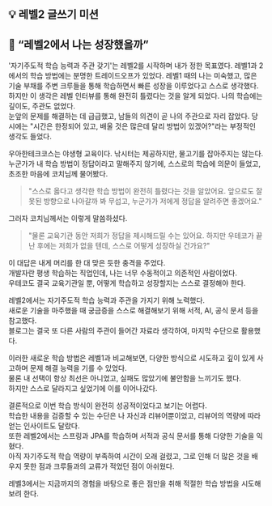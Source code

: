 ## 💡 레벨2 글쓰기 미션

## 🎯 “레벨2에서 나는 성장했을까”

'자기주도적 학습 능력과 주관 갖기'는 레벨2를 시작하며 내가 정한 목표였다. 레벨1과 2에서의 학습 방법에는 분명한 트레이드오프가 있었다. 
레벨1 때의 나는 미숙했고, 많은 기술 부채를 주변 크루들을 통해 학습하면서 빠른 성장을 이루었다고 스스로 생각했다.  
하지만 이 생각은 레벨 인터뷰를 통해 완전히 틀렸다는 것을 알게 되었다. 나의 학습에는 깊이도, 주관도 없었다.  
눈앞의 문제를 해결하는 데 급급했고, 남들의 의견이 곧 나의 주관으로 자리 잡았다. 당시에는 "시간은 한정되어 있고, 배울 것은 많은데 달리 방법이 있겠어?"라는 부정적인 생각도 들었다.

우아한테크코스는 야생형 교육이다. 낚시터는 제공하지만, 물고기를 잡아주지는 않는다.  
누군가가 내 학습 방법이 정답이라고 말해주지 않기에, 스스로의 학습에 의문이 들었고, 초조한 마음에 코치님께 물어봤다.
> "스스로 옳다고 생각한 학습 방법이 완전히 틀렸다는 것을 알았어요. 앞으로도 잘못된 방향으로 나아갈까 봐 무섭고, 누군가가 저에게 정답을 알려주면 좋겠어요."

그러자 코치님께서는 이렇게 말씀하셨다.
> "물론 교육기관 동안 저희가 정답을 제시해드릴 수는 있어요. 하지만 우테코가 끝난 후에는 저희가 없을 텐데, 스스로 어떻게 성장하실 건가요?"

이 대답은 내게 머리를 한 대 맞은 듯한 충격을 주었다.  
개발자란 평생 학습하는 직업인데, 나는 너무 수동적이고 의존적인 사람이었다.  
우테코도 결국 교육기관일 뿐, 어떻게 학습하고 성장할지는 스스로 결정해야 한다.

레벨2에서는 자기주도적 학습 능력과 주관을 가지기 위해 노력했다.  
새로운 기술을 마주했을 때 궁금증을 스스로 해결해보기 위해 서적, AI, 공식 문서 등을 참고했다.  
블로그는 결국 또 다른 사람의 주관이 들어간 자료라 생각하여, 마지막 수단으로 활용했다.

이러한 새로운 학습 방법은 레벨1과 비교해보면, 다양한 방식으로 시도하고 깊이 있게 사고하며 문제 해결 능력을 기를 수 있었다.  
물론 내 선택이 항상 최선은 아니었고, 실패도 많았기에 불안함을 느끼기도 했다.  
하지만 스스로 달라지고 싶었기에 이를 이어나갔다.

결론적으로 이번 학습 방식이 완전히 성공적이었다고 보기는 어렵다.  
학습한 내용을 검증할 수 있는 수단은 나 자신과 리뷰어뿐이었고, 리뷰어의 역량에 따라 얻는 인사이트도 달랐다.  
또한 레벨2에서는 스프링과 JPA를 학습하며 서적과 공식 문서를 통해 다양한 기술을 익혔다.  
아직 자기주도적 학습 역량이 부족하여 시간이 오래 걸렸고, 그로 인해 더 많은 것을 배우지 못한 점과 크루들과의 교류가 적었던 점이 아쉬웠다.
 
레벨3에서는 지금까지의 경험을 바탕으로 좋은 점만을 취해 적절한 학습 방법을 시도해보려 한다.
